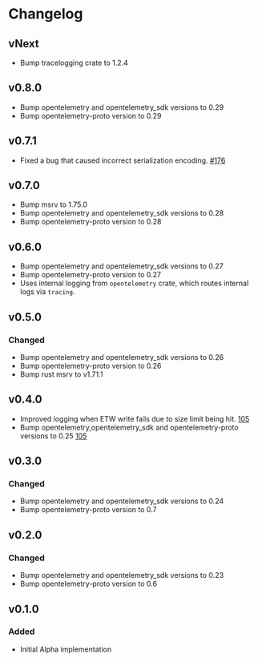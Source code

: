 # Changelog

## vNext

- Bump tracelogging crate to 1.2.4

## v0.8.0

- Bump opentelemetry and opentelemetry_sdk versions to 0.29
- Bump opentelemetry-proto version to 0.29

## v0.7.1

- Fixed a bug that caused incorrect serialization encoding.
  [#176](https://github.com/open-telemetry/opentelemetry-rust-contrib/pull/176)

## v0.7.0

- Bump msrv to 1.75.0
- Bump opentelemetry and opentelemetry_sdk versions to 0.28
- Bump opentelemetry-proto version to 0.28

## v0.6.0

- Bump opentelemetry and opentelemetry_sdk versions to 0.27
- Bump opentelemetry-proto version to 0.27
- Uses internal logging from `opentelemetry` crate, which routes internal logs
  via `tracing`.

## v0.5.0

### Changed

 - Bump opentelemetry and opentelemetry_sdk versions to 0.26
 - Bump opentelemetry-proto version to 0.26
 - Bump rust msrv to v1.71.1

## v0.4.0

- Improved logging when ETW write fails due to size limit being hit.
    [105](https://github.com/open-telemetry/opentelemetry-rust-contrib/pull/105)
- Bump opentelemetry,opentelemetry_sdk and opentelemetry-proto versions to 0.25
    [105](https://github.com/open-telemetry/opentelemetry-rust-contrib/pull/105)

## v0.3.0

### Changed

 - Bump opentelemetry and opentelemetry_sdk versions to 0.24
 - Bump opentelemetry-proto version to 0.7

## v0.2.0
### Changed

 - Bump opentelemetry and opentelemetry_sdk versions to 0.23
 - Bump opentelemetry-proto version to 0.6

## v0.1.0

### Added

- Initial Alpha implementation
